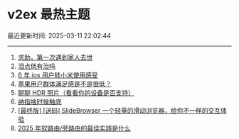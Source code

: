 # v2ex 最热主题

最近更新时间: 2025-03-11 22:02:44

--- 
1. [求助，第一次遇到家人去世](https://www.v2ex.com/t/1117397) 
2. [泪点低有治吗](https://www.v2ex.com/t/1117416) 
3. [6 年 ios 用户转小米使用感受](https://www.v2ex.com/t/1117466) 
4. [苹果用户群体满足感是不是很低？](https://www.v2ex.com/t/1117467) 
5. [聊聊 HDR 照片（看看你的设备是否支持）](https://www.v2ex.com/t/1117431) 
6. [纳指啥时候触底](https://www.v2ex.com/t/1117443) 
7. [[最终版] [送码] SlideBrowser 一个轻量的滑动浏览器，给你不一样的交互体验](https://www.v2ex.com/t/1117474) 
8. [2025 年软路由/旁路由的最佳实践是什么](https://www.v2ex.com/t/1117554) 
